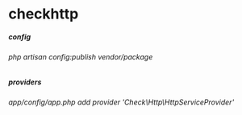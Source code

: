 # checkhttp

##### config
###### php artisan config:publish vendor/package

##### providers
###### app/config/app.php add provider 'Check\Http\HttpServiceProvider'
